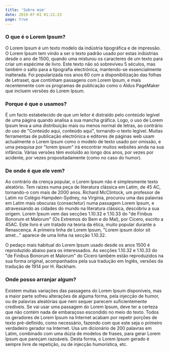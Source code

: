 ```yaml
---
title: 'Sobre mim'
date: 2019-07-01 01:21:23
page: true
---
```


### O que é o Lorem Ipsum?

O Lorem Ipsum é um texto modelo da indústria tipográfica e de impressão. O Lorem Ipsum tem vindo a ser o texto padrão usado por estas indústrias desde o ano de 1500, quando uma misturou os caracteres de um texto para criar um espécime de livro. Este texto não só sobreviveu 5 séculos, mas também o salto para a tipografia electrónica, mantendo-se essencialmente inalterada. Foi popularizada nos anos 60 com a disponibilização das folhas de Letraset, que continham passagens com Lorem Ipsum, e mais recentemente com os programas de publicação como o Aldus PageMaker que incluem versões do Lorem Ipsum.

### Porque é que o usamos?

É um facto estabelecido de que um leitor é distraído pelo conteúdo legível de uma página quando analisa a sua mancha gráfica. Logo, o uso de Lorem Ipsum leva a uma distribuição mais ou menos normal de letras, ao contrário do uso de "Conteúdo aqui, conteúdo aqui", tornando-o texto legível. Muitas ferramentas de publicação electrónica e editores de páginas web usam actualmente o Lorem Ipsum como o modelo de texto usado por omissão, e uma pesquisa por "lorem ipsum" irá encontrar muitos websites ainda na sua infância. Várias versões têm evoluído ao longo dos anos, por vezes por acidente, por vezes propositadamente (como no caso do humor).


### De onde é que ele vem?

Ao contrário da crença popular, o Lorem Ipsum não é simplesmente texto aleatório. Tem raízes numa peça de literatura clássica em Latim, de 45 AC, tornando-o com mais de 2000 anos. Richard McClintock, um professor de Latim no Colégio Hampden-Sydney, na Virgínia, procurou uma das palavras em Latim mais obscuras (consectetur) numa passagem Lorem Ipsum, e atravessando as cidades do mundo na literatura clássica, descobriu a sua origem. Lorem Ipsum vem das secções 1.10.32 e 1.10.33 do "de Finibus Bonorum et Malorum" (Os Extremos do Bem e do Mal), por Cícero, escrito a 45AC. Este livro é um tratado na teoria da ética, muito popular durante a Renascença. A primeira linha de Lorem Ipsum, "Lorem ipsum dolor sit amet..." aparece de uma linha na secção 1.10.32.

O pedaço mais habitual do Lorem Ipsum usado desde os anos 1500 é reproduzido abaixo para os interessados. As secções 1.10.32 e 1.10.33 do "de Finibus Bonorum et Malorum" do Cícero também estão reproduzidos na sua forma original, acompanhados pela sua tradução em Inglês, versões da tradução de 1914 por H. Rackham.

### Onde posso arranjar algum?

Existem muitas variações das passagens do Lorem Ipsum disponíveis, mas a maior parte sofreu alterações de alguma forma, pela injecção de humor, ou de palavras aleatórias que nem sequer parecem suficientemente credíveis. Se vai usar uma passagem do Lorem Ipsum, deve ter a certeza que não contém nada de embaraçoso escondido no meio do texto. Todos os geradores de Lorem Ipsum na Internet acabam por repetir porções de texto pré-definido, como necessário, fazendo com que este seja o primeiro verdadeiro gerador na Internet. Usa um dicionário de 200 palavras em Latim, combinado com uma dúzia de modelos de frases, para gerar Lorem Ipsum que pareçam razoáveis. Desta forma, o Lorem Ipsum gerado é sempre livre de repetição, ou de injecção humorística, etc.